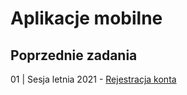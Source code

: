 # Aplikacje mobilne

## Poprzednie zadania

01 | Sesja letnia 2021 - [Rejestracja konta](../arkusze/2021-lato-wersja-1/#aplikacja-mobilna)  
